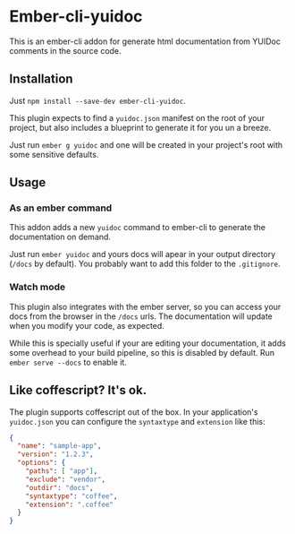 # Ember-cli-yuidoc

This is an ember-cli addon for generate html documentation from YUIDoc comments in the source code.

## Installation

Just `npm install --save-dev ember-cli-yuidoc`.

This plugin expects to find a `yuidoc.json` manifest on the root of your project, but also includes a blueprint to
generate it for you un a breeze. 

Just run `ember g yuidoc` and one will be created in your project's root with some sensitive defaults.

##  Usage

### As an ember command

This addon adds a new `yuidoc` command to ember-cli to generate the documentation on demand. 

Just run `ember yuidoc` and yours docs will apear in your output directory (`/docs` by default).
You probably want to add this folder to the `.gitignore`.

### Watch mode

This plugin also integrates with the ember server, so you can access your docs from the browser in the `/docs` urls.
The documentation will update when you modify your code, as expected. 

While this is specially useful if your are editing your documentation, it adds some overhead to your build pipeline,
so this is disabled by default. Run `ember serve --docs` to enable it.

## Like coffescript? It's ok.

The plugin supports coffescript out of the box. In your application's `yuidoc.json` you can configure
the `syntaxtype` and `extension` like this: 

```json
{
  "name": "sample-app",
  "version": "1.2.3",
  "options": {
    "paths": [ "app"],
    "exclude": "vendor",
    "outdir": "docs",
    "syntaxtype": "coffee",
    "extension": ".coffee"
  }
}
```
